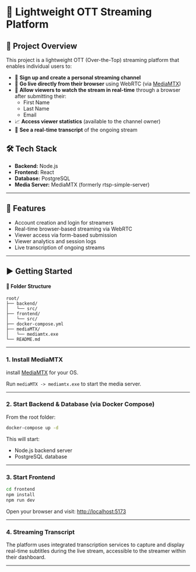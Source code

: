 # 🧵 Lightweight OTT Streaming Platform

## 📖 Project Overview

This project is a lightweight OTT (Over-the-Top) streaming platform that enables individual users to:

- 🔐 **Sign up and create a personal streaming channel**
- 📡 **Go live directly from their browser** using WebRTC (via [MediaMTX](https://github.com/bluenviron/mediamtx))
- 👀 **Allow viewers to watch the stream in real-time** through a browser after submitting their:
  - First Name
  - Last Name
  - Email
- 📈 **Access viewer statistics** (available to the channel owner)
- 📝 **See a real-time transcript** of the ongoing stream

## 🛠️ Tech Stack

- **Backend:** Node.js
- **Frontend:** React
- **Database:** PostgreSQL
- **Media Server:** MediaMTX (formerly rtsp-simple-server)

---

## 🚀 Features

- Account creation and login for streamers
- Real-time browser-based streaming via WebRTC
- Viewer access via form-based submission
- Viewer analytics and session logs
- Live transcription of ongoing streams

---

## ▶️ Getting Started


#### 📂 Folder Structure

```text
root/
├── backend/
│   └── src/
├── frontend/
│   └── src/
├── docker-compose.yml
├── mediaMTX/
│   └── mediamtx.exe
└── README.md
```

---

### 1. Install MediaMTX

install [MediaMTX](https://github.com/bluenviron/mediamtx/releases) for your OS.

Run `mediaMTX -> mediamtx.exe` to start the media server.

---

### 2. Start Backend & Database (via Docker Compose)

From the root folder:

```bash
docker-compose up -d
```
This will start:

* Node.js backend server
* PostgreSQL database

---

### 3. Start Frontend

```bash
cd frontend
npm install
npm run dev
```

Open your browser and visit: [http://localhost:5173](http://localhost:5173)

---

### 4. Streaming Transcript

The platform uses integrated transcription services to capture and display real-time subtitles during the live stream, accessible to the streamer within their dashboard.

---